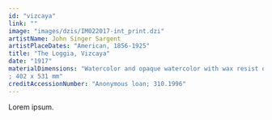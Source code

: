 ```yaml
---
id: "vizcaya"
link: ""
image: "images/dzis/IM022017-int_print.dzi"
artistName: John Singer Sargent
artistPlaceDates: "American, 1856-1925"
title: "The Loggia, Vizcaya"
date: "1917"
materialDimensions: "Watercolor and opaque watercolor with wax resist over graphite on wove paper
; 402 x 531 mm"
creditAccessionNumber: "Anonymous loan; 310.1996"
---
```


Lorem ipsum.

